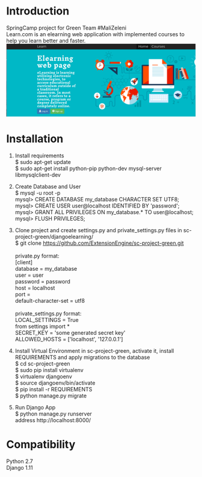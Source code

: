 # Introduction
SpringCamp project for Green Team #MaliZeleni <br />
Learn.com is an elearning web application with implemented courses to help you learn better and faster. <br />
![myimage-alt-tag](/static/img/homepage.png)

# Installation
1. Install requirements <br />
$ sudo apt-get update <br />
$ sudo apt-get install python-pip python-dev mysql-server libmysqlclient-dev <br />

2. Create Database and User <br />
$ mysql -u root -p <br />
mysql> CREATE DATABASE my_database CHARACTER SET UTF8; <br />
mysql> CREATE USER user@localhost IDENTIFIED BY 'password'; <br />
mysql> GRANT ALL PRIVILEGES ON my_database.* TO user@localhost; <br />
mysql> FLUSH PRIVILEGES; <br />

3. Clone project and create settings.py and private_settings.py files in sc-project-green/djangoelearning/ <br />
$ git clone https://github.com/ExtensionEngine/sc-project-green.git <br /> <br />
private.py format: <br />
[client] <br />
database = my_database <br />
user = user <br />
password = password <br />
host = localhost <br />
port =  <br />
default-character-set = utf8 <br /> <br />
private_settings.py format: <br />
LOCAL_SETTINGS = True <br />
from settings import * <br />
SECRET_KEY = 'some generated secret key' <br />
ALLOWED_HOSTS = ['localhost', '127.0.0.1'] <br />

3. Install Virtual Environment in sc-project-green, activate it, install REQUIREMENTS and apply migrations to the database <br />
$ cd sc-project-green <br />
$ sudo pip install virtualenv <br />
$ virtualenv djangoenv <br />
$ source djangoenv/bin/activate <br />
$ pip install -r REQUIREMENTS <br />
$ python manage.py migrate <br />

4. Run Django App <br />
$ python manage.py runserver <br />
address http://localhost:8000/ <br />

# Compatibility
Python 2.7 <br />
Django 1.11
